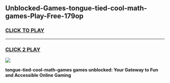 
## Unblocked-Games-tongue-tied-cool-math-games-Play-Free-179op
<h3>
<a href="https://premium76.site?title=tongue-tied-cool-math-games&ref=21A">CLICK TO PLAY</a></h3>
<hr>

<h3>
<a href="https://premium76.site?title=tongue-tied-cool-math-games&ref=21A">CLICK 2 PLAY</a>
  
</h3>

<a href="https://premium76.site?title=tongue-tied-cool-math-games&ref=21A"><img src="https://clearcache.store/games.png"></a>


**tongue-tied-cool-math-games games unblocked: Your Gateway to Fun and Accessible Online Gaming**
